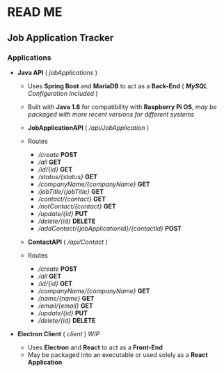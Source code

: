 # READ ME
## Job Application Tracker

### Applications

- **Java API** ( *jobApplications* )

    - Uses **Spring Boot** and **MariaDB** to act as a **Back-End** ( ***MySQL** Configuration Included* )
    - Built with **Java 1.8** for compatibility with **Raspberry Pi OS**, *may be packaged with more recent versions for different systems*

    - **JobApplicationAPI** ( */api/JobApplication* )

    - Routes
        - */create* **POST**
        - */all* **GET**
        - */id/{id}* **GET**
        - */status/{status}* **GET**
        - */companyName/{companyName}* **GET**
        - */jobTitle/{jobTitle}* **GET**
        - */contact/{contact}* **GET**
        - */notContact/{contact}* **GET**
        - */update/{id}* **PUT**
        - */delete/{id}* **DELETE**
        - */addContact/{jobApplicationId}/{contactId}* **POST**

    - **ContactAPI** ( */api/Contact* )

    - Routes
        - */create* **POST**
        - */all* **GET**
        - */id/{id}* **GET**
        - */companyName/{companyName}* **GET**
        - */name/{name}* **GET**
        - */email/{email}* **GET**
        - */update/{id}* **PUT**
        - */delete/{id}* **DELETE**

- **Electron Client** ( *client* ) *WIP*

    - Uses **Electron** and **React** to act as a **Front-End**
    - May be packaged into an executable or used solely as a **React Application**